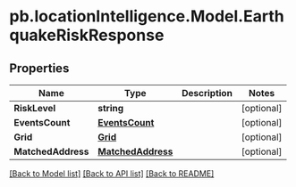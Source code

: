 # pb.locationIntelligence.Model.EarthquakeRiskResponse
## Properties

Name | Type | Description | Notes
------------ | ------------- | ------------- | -------------
**RiskLevel** | **string** |  | [optional] 
**EventsCount** | [**EventsCount**](EventsCount.md) |  | [optional] 
**Grid** | [**Grid**](Grid.md) |  | [optional] 
**MatchedAddress** | [**MatchedAddress**](MatchedAddress.md) |  | [optional] 

[[Back to Model list]](../README.md#documentation-for-models) [[Back to API list]](../README.md#documentation-for-api-endpoints) [[Back to README]](../README.md)

